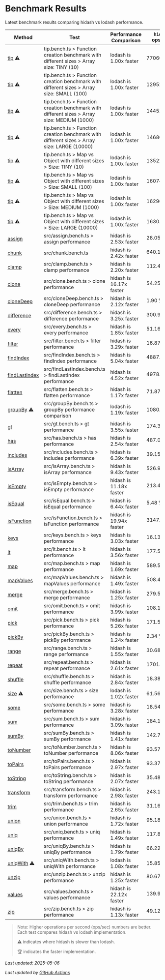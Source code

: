 # Benchmark Results

Latest benchmark results comparing hidash vs lodash performance.

| Method | Test | Performance Comparison | `hidash` ops/sec | `lodash@4.17.21` ops/sec |
|--------|------|----------------------|----------------|----------------|
| [tip](https://github.com/NaverPayDev/hidash/blob/main/src/tip.ts) ⚠️ | tip.bench.ts > Function creation benchmark with different sizes > Array size: TINY (10) | lodash is 1.00x faster | 7706096.58 | 7706096.58 🏆 |
| [tip](https://github.com/NaverPayDev/hidash/blob/main/src/tip.ts) ⚠️ | tip.bench.ts > Function creation benchmark with different sizes > Array size: SMALL (100) | lodash is 1.00x faster | 1295231.53 | 1295231.53 🏆 |
| [tip](https://github.com/NaverPayDev/hidash/blob/main/src/tip.ts) ⚠️ | tip.bench.ts > Function creation benchmark with different sizes > Array size: MEDIUM (1000) | lodash is 1.00x faster | 144514.60 | 144514.60 🏆 |
| [tip](https://github.com/NaverPayDev/hidash/blob/main/src/tip.ts) ⚠️ | tip.bench.ts > Function creation benchmark with different sizes > Array size: LARGE (10000) | lodash is 1.00x faster | 14686.14 | 14686.14 🏆 |
| [tip](https://github.com/NaverPayDev/hidash/blob/main/src/tip.ts) ⚠️ | tip.bench.ts > Map vs Object with different sizes > Size: TINY (10) | lodash is 1.00x faster | 1352246.23 | 1352246.23 🏆 |
| [tip](https://github.com/NaverPayDev/hidash/blob/main/src/tip.ts) ⚠️ | tip.bench.ts > Map vs Object with different sizes > Size: SMALL (100) | lodash is 1.00x faster | 160749.96 | 160749.96 🏆 |
| [tip](https://github.com/NaverPayDev/hidash/blob/main/src/tip.ts) ⚠️ | tip.bench.ts > Map vs Object with different sizes > Size: MEDIUM (1000) | lodash is 1.00x faster | 16296.90 | 16296.90 🏆 |
| [tip](https://github.com/NaverPayDev/hidash/blob/main/src/tip.ts) ⚠️ | tip.bench.ts > Map vs Object with different sizes > Size: LARGE (10000) | lodash is 1.00x faster | 1630.33 | 1630.33 🏆 |
| [assign](https://github.com/NaverPayDev/hidash/blob/main/src/assign.ts) | src/assign.bench.ts > assign performance | hidash is 2.53x faster | 28.05 🏆 | 11.11 |
| [chunk](https://github.com/NaverPayDev/hidash/blob/main/src/chunk.ts) | src/chunk.bench.ts | hidash is 2.42x faster | 640.17 🏆 | 264.83 |
| [clamp](https://github.com/NaverPayDev/hidash/blob/main/src/clamp.ts) | src/clamp.bench.ts > clamp performance | hidash is 2.20x faster | 112.40 🏆 | 51.12 |
| [clone](https://github.com/NaverPayDev/hidash/blob/main/src/clone.ts) | src/clone.bench.ts > clone performance | hidash is 16.17x faster | 54.25 🏆 | 3.35 |
| [cloneDeep](https://github.com/NaverPayDev/hidash/blob/main/src/cloneDeep.ts) | src/cloneDeep.bench.ts > cloneDeep performance | hidash is 2.12x faster | 1.90 🏆 | 0.90 |
| [difference](https://github.com/NaverPayDev/hidash/blob/main/src/difference.ts) | src/difference.bench.ts > difference performance | hidash is 3.25x faster | 300.93 🏆 | 92.58 |
| [every](https://github.com/NaverPayDev/hidash/blob/main/src/every.ts) | src/every.bench.ts > every performance | hidash is 1.85x faster | 51.16 🏆 | 27.64 |
| [filter](https://github.com/NaverPayDev/hidash/blob/main/src/filter.ts) | src/filter.bench.ts > filter performance | hidash is 3.29x faster | 16.87 🏆 | 5.12 |
| [findIndex](https://github.com/NaverPayDev/hidash/blob/main/src/findIndex.ts) | src/findIndex.bench.ts > findIndex performance | hidash is 5.04x faster | 4887.78 🏆 | 969.95 |
| [findLastIndex](https://github.com/NaverPayDev/hidash/blob/main/src/findLastIndex.ts) | src/findLastIndex.bench.ts > findLastIndex performance | hidash is 4.52x faster | 4978.45 🏆 | 1102.47 |
| [flatten](https://github.com/NaverPayDev/hidash/blob/main/src/flatten.ts) | src/flatten.bench.ts > flatten performance | hidash is 1.17x faster | 71.87 🏆 | 61.50 |
| [groupBy](https://github.com/NaverPayDev/hidash/blob/main/src/groupBy.ts) ⚠️ | src/groupBy.bench.ts > groupBy performance comparison | lodash is 1.19x faster | 1080.18 | 1283.14 🏆 |
| [gt](https://github.com/NaverPayDev/hidash/blob/main/src/gt.ts) | src/gt.bench.ts > gt performance | hidash is 3.55x faster | 174.32 🏆 | 49.08 |
| [has](https://github.com/NaverPayDev/hidash/blob/main/src/has.ts) | src/has.bench.ts > has performance | hidash is 2.54x faster | 487.08 🏆 | 192.04 |
| [includes](https://github.com/NaverPayDev/hidash/blob/main/src/includes.ts) | src/includes.bench.ts > includes performance | hidash is 6.39x faster | 39.15 🏆 | 6.12 |
| [isArray](https://github.com/NaverPayDev/hidash/blob/main/src/isArray.ts) | src/isArray.bench.ts > isArray performance | hidash is 9.43x faster | 526.97 🏆 | 55.89 |
| [isEmpty](https://github.com/NaverPayDev/hidash/blob/main/src/isEmpty.ts) | src/isEmpty.bench.ts > isEmpty performance | hidash is 11.18x faster | 213.43 🏆 | 19.09 |
| [isEqual](https://github.com/NaverPayDev/hidash/blob/main/src/isEqual.ts) | src/isEqual.bench.ts > isEqual performance | hidash is 6.44x faster | 5.48 🏆 | 0.85 |
| [isFunction](https://github.com/NaverPayDev/hidash/blob/main/src/isFunction.ts) | src/isFunction.bench.ts > isFunction performance | hidash is 19.94x faster | 3147.84 🏆 | 157.88 |
| [keys](https://github.com/NaverPayDev/hidash/blob/main/src/keys.ts) | src/keys.bench.ts > keys performance | hidash is 3.03x faster | 16.13 🏆 | 5.32 |
| [lt](https://github.com/NaverPayDev/hidash/blob/main/src/lt.ts) | src/lt.bench.ts > lt performance | hidash is 3.56x faster | 177.57 🏆 | 49.87 |
| [map](https://github.com/NaverPayDev/hidash/blob/main/src/map.ts) | src/map.bench.ts > map performance | hidash is 1.69x faster | 589.53 🏆 | 347.95 |
| [mapValues](https://github.com/NaverPayDev/hidash/blob/main/src/mapValues.ts) | src/mapValues.bench.ts > mapValues performance | hidash is 1.49x faster | 508.41 🏆 | 341.54 |
| [merge](https://github.com/NaverPayDev/hidash/blob/main/src/merge.ts) | src/merge.bench.ts > merge performance | hidash is 1.25x faster | 279.55 🏆 | 223.08 |
| [omit](https://github.com/NaverPayDev/hidash/blob/main/src/omit.ts) | src/omit.bench.ts > omit performance | hidash is 3.99x faster | 108.12 🏆 | 27.10 |
| [pick](https://github.com/NaverPayDev/hidash/blob/main/src/pick.ts) | src/pick.bench.ts > pick performance | hidash is 5.26x faster | 171.55 🏆 | 32.59 |
| [pickBy](https://github.com/NaverPayDev/hidash/blob/main/src/pickBy.ts) | src/pickBy.bench.ts > pickBy performance | hidash is 1.24x faster | 2.34 🏆 | 1.89 |
| [range](https://github.com/NaverPayDev/hidash/blob/main/src/range.ts) | src/range.bench.ts > range performance | hidash is 1.55x faster | 30.68 🏆 | 19.85 |
| [repeat](https://github.com/NaverPayDev/hidash/blob/main/src/repeat.ts) | src/repeat.bench.ts > repeat performance | hidash is 2.61x faster | 1701.93 🏆 | 651.38 |
| [shuffle](https://github.com/NaverPayDev/hidash/blob/main/src/shuffle.ts) | src/shuffle.bench.ts > shuffle performance | hidash is 2.84x faster | 18.38 🏆 | 6.48 |
| [size](https://github.com/NaverPayDev/hidash/blob/main/src/size.ts) ⚠️ | src/size.bench.ts > size performance | lodash is 1.02x faster | 61.56 | 62.79 🏆 |
| [some](https://github.com/NaverPayDev/hidash/blob/main/src/some.ts) | src/some.bench.ts > some performance | hidash is 3.28x faster | 18.54 🏆 | 5.65 |
| [sum](https://github.com/NaverPayDev/hidash/blob/main/src/sum.ts) | src/sum.bench.ts > sum performance | hidash is 3.09x faster | 184.10 🏆 | 59.62 |
| [sumBy](https://github.com/NaverPayDev/hidash/blob/main/src/sumBy.ts) | src/sumBy.bench.ts > sumBy performance | hidash is 1.41x faster | 142.74 🏆 | 101.41 |
| [toNumber](https://github.com/NaverPayDev/hidash/blob/main/src/toNumber.ts) | src/toNumber.bench.ts > toNumber performance | hidash is 8.06x faster | 93.57 🏆 | 11.61 |
| [toPairs](https://github.com/NaverPayDev/hidash/blob/main/src/toPairs.ts) | src/toPairs.bench.ts > toPairs performance | hidash is 2.97x faster | 93.37 🏆 | 31.44 |
| [toString](https://github.com/NaverPayDev/hidash/blob/main/src/toString.ts) | src/toString.bench.ts > toString performance | hidash is 2.07x faster | 35.48 🏆 | 17.16 |
| [transform](https://github.com/NaverPayDev/hidash/blob/main/src/transform.ts) | src/transform.bench.ts > transform performance | hidash is 2.98x faster | 243.13 🏆 | 81.50 |
| [trim](https://github.com/NaverPayDev/hidash/blob/main/src/trim.ts) | src/trim.bench.ts > trim performance | hidash is 2.65x faster | 31.16 🏆 | 11.75 |
| [union](https://github.com/NaverPayDev/hidash/blob/main/src/union.ts) | src/union.bench.ts > union performance | hidash is 1.72x faster | 95.18 🏆 | 55.48 |
| [uniq](https://github.com/NaverPayDev/hidash/blob/main/src/uniq.ts) | src/uniq.bench.ts > uniq performance | hidash is 1.49x faster | 117.84 🏆 | 78.86 |
| [uniqBy](https://github.com/NaverPayDev/hidash/blob/main/src/uniqBy.ts) | src/uniqBy.bench.ts > uniqBy performance | hidash is 1.79x faster | 66.22 🏆 | 36.94 |
| [uniqWith](https://github.com/NaverPayDev/hidash/blob/main/src/uniqWith.ts) ⚠️ | src/uniqWith.bench.ts > uniqWith performance | lodash is 1.08x faster | 15.85 | 17.06 🏆 |
| [unzip](https://github.com/NaverPayDev/hidash/blob/main/src/unzip.ts) | src/unzip.bench.ts > unzip performance | hidash is 1.25x faster | 80.67 🏆 | 64.39 |
| [values](https://github.com/NaverPayDev/hidash/blob/main/src/values.ts) | src/values.bench.ts > values performance | hidash is 22.12x faster | 139.93 🏆 | 6.33 |
| [zip](https://github.com/NaverPayDev/hidash/blob/main/src/zip.ts) | src/zip.bench.ts > zip performance | hidash is 1.13x faster | 49.12 🏆 | 43.45 |

> Note: Higher operations per second (ops/sec) numbers are better. Each test compares hidash vs lodash implementation.
> 
> ⚠️ indicates where hidash is slower than lodash.
> 
> 🏆 indicates the faster implementation.


_Last updated: 2025-05-06_

*Last updated by [GitHub Actions](https://github.com/NaverPayDev/hidash/actions/runs/14854224603)*